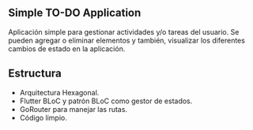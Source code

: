 ## Simple TO-DO Application

Aplicación simple para gestionar actividades y/o tareas del usuario. 
Se pueden agregar o eliminar elementos y también, visualizar los diferentes cambios de estado en la aplicación.

## Estructura

 * Arquitectura Hexagonal.
 * Flutter BLoC y patrón BLoC como gestor de estados.
 * GoRouter para manejar las rutas.
 * Código limpio.
